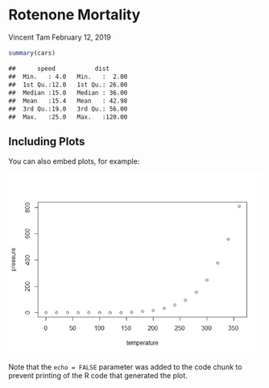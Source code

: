 Rotenone Mortality
================
Vincent Tam
February 12, 2019

``` r
summary(cars)
```

    ##      speed           dist       
    ##  Min.   : 4.0   Min.   :  2.00  
    ##  1st Qu.:12.0   1st Qu.: 26.00  
    ##  Median :15.0   Median : 36.00  
    ##  Mean   :15.4   Mean   : 42.98  
    ##  3rd Qu.:19.0   3rd Qu.: 56.00  
    ##  Max.   :25.0   Max.   :120.00

Including Plots
---------------

You can also embed plots, for example:

![](CompToxAssn1_files/figure-markdown_github/pressure-1.png)

Note that the `echo = FALSE` parameter was added to the code chunk to prevent printing of the R code that generated the plot.
